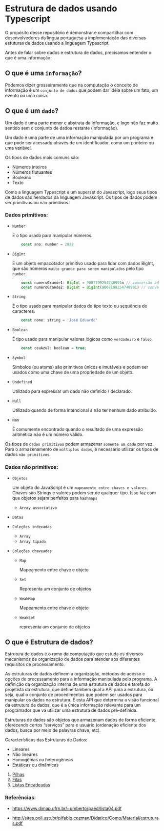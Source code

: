 # Estrutura de dados usando Typescript

O propósito desse repositório é demonstrar e compartilhar com desenvolvedores da língua portuguesa a implementação das diversas estuturas de dados usando a linguagem Typescript.

Antes de falar sobre dados e estrutura de dados, precisamos entender o que é uma informação:

## O que é uma `informação`?

Podemos dizer grosseiramente que na computação o conceito de informação é um `conjunto de dados` que podem dar idéia sobre um fato, um evento ou uma coisa.

## O que é um `dado`?

Um dado é uma parte menor e abstrata da informação, e logo não faz muito sentido sem o conjunto de dados restante (informação).

Um dado é uma parte de uma informação manipulada por um programa e que pode ser acessado através de um identificador, como um ponteiro ou uma variável.

Os tipos de dados mais comuns são:

- Números inteiros
- Números flutuantes
- Booleano
- Texto

Como a linguagem Typescript é um superset do Javascript, logo seus tipos de dados são herdados da linguagem Javascript. Os tipos de dados podem ser primitivos ou não primitivos.

### Dados primitivos:

- `Number`

    É o tipo usado para manipular números.

    ```javascript
        const ano: number = 2022
    ```

- `BigInt`

    É um objeto empacotador primitivo usado para lidar com dados BigInt, que são números `muito grande para serem manipulados` pelo tipo `number`.

    ```javascript
        const numeroGrande1: BigInt = 9007199254740991n // conversão adicionando `n` no final do número
        const numeroGrande2: BigInt = BigInt(9007199254740991) // conversão usando o empacotador BigInt()
    ```
    
- `String`

    É o tipo usado para manipular dados do tipo texto ou sequência de caracteres.

    ```javascript
        const nome: string = 'José Eduardo'
    ```

- `Boolean`

    É tipo usado para manipular valores lógicos como `verdadeiro` e `falso`.

    ```javascript
        const ceuAzul: boolean = true;
    ```

- `Symbol`

    Símbolos (ou atoms) são primitivos únicos e imutáveis e podem ser usados como uma chave de uma propriedade de um objeto.

- `Undefined`

    Utilizado para expressar um dado não definido / declarado.

- `Null`

    Utilizado quando de forma intencional a não ter nenhum dado atribuido.

- `Nan`

    É comumente encontrado quando o resultado de uma expressão aritmética não é um número válido.

Os tipos de `dados primitivos` podem armazenar `somente um dado` por vez. Para o armazenamento de `múltiplos dados`, é necessário utilizar os tipos de dados `não primitivos`.

### Dados não primitivos:

- `Objetos`
    
    Um objeto do JavaScript é um `mapeamento entre chaves e valores`. Chaves são Strings e valores podem ser de qualquer tipo. Isso faz com que objetos sejam perfeitos para `hashmaps`
    
    - `Array associativo`

- `Datas`

- `Coleções indexadas`
    - `Array`
    - `Array tipado`


- `Coleções chaveadas`
    - `Map`
    
        Mapeamento entre chave e objeto

    - `Set`

        Representa um conjunto de objetos

    - `WeakMap`

        Mapeamento entre chave e objeto

    - `WeakSet`

        representa um conjunto de objetos

## O que é Estrutura de dados?

Estrutura de dados é o ramo da computação que estuda os diversos mecanismos de organização de dados para atender aos diferentes requisitos de processamento.

As estruturas de dados definem a organização, métodos de acesso e opções de processamento para a informação manipulada pelo programa. A definição da organização interna de uma estrutura de dados é tarefa do projetista da estrutura, que define também qual a API para a estrutura, ou seja, qual o conjunto de procedimentos que podem ser usados para manipular os dados na estrutura. É esta API que determina a visão funcional da estrutura de dados, que é a única informação relevante para um programador que vá utilizar uma estrutura de dados pré-definida.

Estruturas de dados são objetos que armazenam dados de forma eficiente, oferecendo certos “serviços” para o usuário (ordenação eficiente dos dados, busca por meio de palavras chave, etc).


Características das Estruturas de Dados:

- Lineares
- Não lineares
- Homogênias ou heterogêneas
- Estáticas ou dinâmicas

1. [Pilhas](/src/Pilhas)
2. [Filas](/src/Filas)
3. [Listas Encadeadas](/src/ListasEncadeadas)


### Referências:

- https://www.dimap.ufrn.br/~umberto/paed/lista04.pdf

- http://sites.poli.usp.br/p/fabio.cozman/Didatico/Comp/Material/estruturas.pdf
